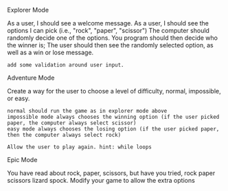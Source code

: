 Explorer Mode

As a user, I should see a welcome message.
As a user, I should see the options I can pick (i.e., "rock", "paper", "scissor")
The computer should randomly decide one of the options.
You program should then decide who the winner is;
The user should then see the randomly selected option, as well as a win or lose message.

    add some validation around user input.

Adventure Mode

Create a way for the user to choose a level of difficulty, normal, impossible, or easy.

    normal should run the game as in explorer mode above
    impossible mode always chooses the winning option (if the user picked paper, the computer always select scissor)
    easy mode always chooses the losing option (if the user picked paper, then the computer always select rock)

    Allow the user to play again. hint: while loops

Epic Mode

You have read about rock, paper, scissors, but have you tried, rock paper scissors lizard spock. Modify your game to allow the extra options
